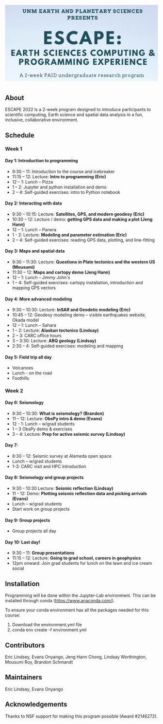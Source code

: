 ![unm-escape header](header.png)
#

## About
ESCAPE 2022 is a 2-week program designed to introduce participants to scientific
computing, Earth science and spatial data analysis in a fun, inclusive, collaborative environment.

## Schedule

### Week 1

#### Day 1: Introduction to programming
  * 9:30 – 11: Introduction to the course and icebreaker
  * 11:15 – 12: Lecture: **Intro to programming (Eric)**
  * 12 – 1: Lunch – Pizza
  * 1 – 2: Jupyter and python installation and demo
  * 2 – 4: Self-guided exercises: intro to Python notebook

#### Day 2: Interacting with data
  * 9:30 – 10:15: Lecture: **Satellites, GPS, and modern geodesy (Eric)**
  * 10:30 – 12: Lecture / demo: **getting GPS data and making a plot (Jeng Hann)**
  * 12 – 1: Lunch – Panera
  * 1 - 2: Lecture: **Modeling and parameter estimation (Eric)**
  * 2 – 4: Self-guided exercises: reading GPS data, plotting, and line-fitting

#### Day 3: Maps and spatial data
  * 9:30 – 11:30: Lecture: **Questions in Plate tectonics and the western US (Mousumi)**
  * 11:30 – 12: **Maps and cartopy demo (Jeng Hann)**
  * 12 – 1: Lunch – Jimmy John's
  * 1 – 4: Self-guided exercises: cartopy installation, introduction and mapping GPS vectors

#### Day 4: More advanced modeling
  * 9:30 – 10:30: Lecture: **InSAR and Geodetic modeling (Eric)**
  * 10:45 – 12: Geodesy modeling demo – visible earthquakes website, Okada model
  * 12 – 1: Lunch – Sahara
  * 1 – 2: Lecture: **Alaskan tectonics (Lindsay)**
  * 2 – 3: CARC office hours
  * 3 – 3:30: Lecture: **ABQ geology (Lindsay)**
  * 2:30 – 4: Self-guided exercises: modeling and mapping

#### Day 5: Field trip all day
  * Volcanoes
  * Lunch - on the road
  * Foothills

###  Week 2

#### Day 6: Seismology
  * 9:30 – 10:30: **What is seismology? (Brandon)**
  * 11 – 12: Lecture: **ObsPy intro & demo (Evans)**
  * 12 - 1: Lunch – w/grad students
  * 1 – 3 ObsPy demo & exercises
  * 3 – 4: Lecture: **Prep for active seismic survey (Lindsay)**

#### Day 7:
  * 8:30 – 12: Seismic survey at Alameda open space
  * Lunch – w/grad students
  * 1-3: CARC visit and HPC introduction

#### Day 8: Seismology and group projects
  * 9:30 - 10:30 Lecture: **Seismic reflection (Lindsay)**
  * 11 - 12: Demo: **Plotting seismic reflection data and picking arrivals (Evans)**
  * Lunch – w/grad students
  * Start work on group projects

#### Day 9: Group projects
  * Group projects all day

#### Day 10: Last day!
  * 9:30 – 11: **Group presentations**
  * 11:15 – 12: Lecture: **Going to grad school, careers in geophysics**
  * 12pm onward: Join grad students for lunch on the lawn and ice cream social

## Installation
Programming will be done within the Jupyter-Lab environment. This can be installed through conda (https://www.anaconda.com/).

To ensure your conda environment has all the packages needed for this course:
1) Download the environment.yml file
2) conda env create -f environment.yml

## Contributors
Eric Lindsey, Evans Onyango, Jeng Hann Chong, Lindsay Worthington, Mousumi Roy, Brandon Schmandt

## Maintainers
Eric Lindsey, Evans Onyango

## Acknowledgements
Thanks to NSF support for making this program possible (Award #2146272).
